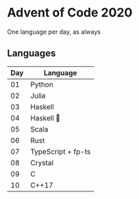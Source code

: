 # Advent of Code 2020

One language per day, as always

## Languages
| Day | Language          |
|-----|-------------------|
| 01  | Python            |
| 02  | Julia             |
| 03  | Haskell           |
| 04  | Haskell 👀        |
| 05  | Scala             |
| 06  | Rust              |
| 07  | TypeScript + fp-ts|
| 08  | Crystal           |
| 09  | C                 |
| 10  | C++17             |
